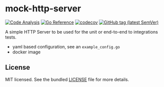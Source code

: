 # mock-http-server

[![Code Analysis](https://github.com/sv-tools/mock-http-server/actions/workflows/checks.yaml/badge.svg)](https://github.com/sv-tools/mock-http-server/actions/workflows/checks.yaml)
[![Go Reference](https://pkg.go.dev/badge/github.com/sv-tools/mock-http-server.svg)](https://pkg.go.dev/github.com/sv-tools/mock-http-server)
[![codecov](https://codecov.io/gh/sv-tools/mock-http-server/branch/main/graph/badge.svg?token=0XVOTDR1CW)](https://codecov.io/gh/sv-tools/mock-http-server)
[![GitHub tag (latest SemVer)](https://img.shields.io/github/v/tag/sv-tools/mock-http-server?style=flat)](https://github.com/sv-tools/mock-http-server/releases)

A simple HTTP Server to be used for the unit or end-to-end to integrations tests.
* yaml based configuration, see an `example_config.go`
* docker image

## License

MIT licensed. See the bundled [LICENSE](LICENSE) file for more details.
